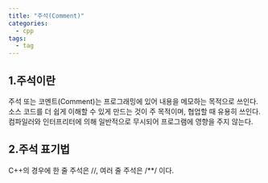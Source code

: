 ```yaml
---
title: "주석(Comment)"
categories:
  - cpp
tags:
  - tag
---
```

## 1.주석이란
주석 또는 코멘트(Comment)는 프로그래밍에 있어 내용을 메모하는 목적으로 쓰인다.  
소스 코드를 더 쉽게 이해할 수 있게 만드는 것이 주 목적이며, 협업할 때 유용히 쓰인다.  
컴파일러와 인터프리터에 의해 일반적으로 무시되어 프로그램에 영향을 주지 않는다.

## 2.주석 표기법
C++의 경우에 한 줄 주석은 //, 여러 줄 주석은 /\**/ 이다.
